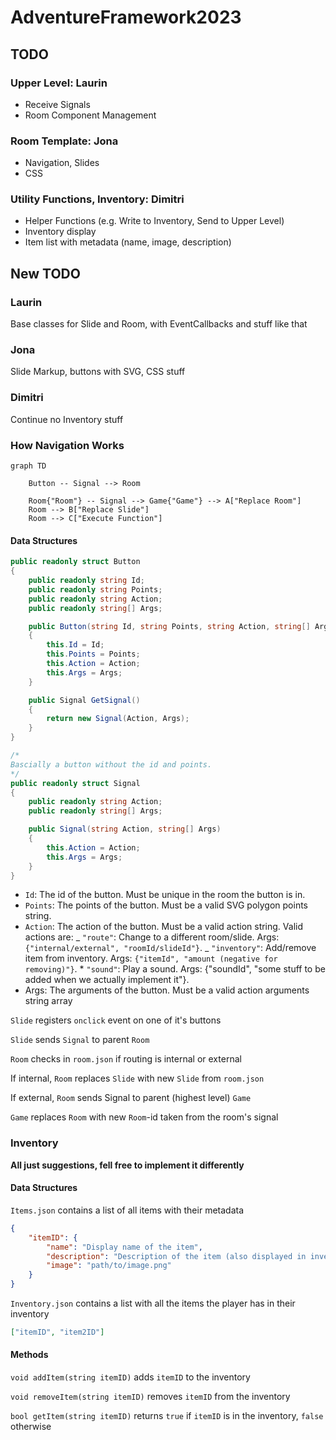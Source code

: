 # AdventureFramework2023

## TODO

### Upper Level: Laurin

-   Receive Signals
-   Room Component Management

### Room Template: Jona

-   Navigation, Slides
-   CSS

### Utility Functions, Inventory: Dimitri

-   Helper Functions (e.g. Write to Inventory, Send to Upper Level)
-   Inventory display
-   Item list with metadata (name, image, description)

## New TODO

### Laurin

Base classes for Slide and Room, with EventCallbacks and stuff like that

### Jona

Slide Markup, buttons with SVG, CSS stuff

### Dimitri

Continue no Inventory stuff

### How Navigation Works

```mermaid
graph TD

    Button -- Signal --> Room

    Room{"Room"} -- Signal --> Game{"Game"} --> A["Replace Room"]
    Room --> B["Replace Slide"]
    Room --> C["Execute Function"]
```

#### Data Structures

```csharp
public readonly struct Button
{
	public readonly string Id;
	public readonly string Points;
	public readonly string Action;
	public readonly string[] Args;

	public Button(string Id, string Points, string Action, string[] Args)
	{
		this.Id = Id;
		this.Points = Points;
		this.Action = Action;
		this.Args = Args;
	}

	public Signal GetSignal()
	{
		return new Signal(Action, Args);
	}
}

/*
Bascially a button without the id and points.
*/
public readonly struct Signal
{
	public readonly string Action;
	public readonly string[] Args;

	public Signal(string Action, string[] Args)
	{
		this.Action = Action;
		this.Args = Args;
	}
}
```

-   `Id`: The id of the button. Must be unique in the room the button is in.
-   `Points`: The points of the button. Must be a valid SVG polygon points string.
-   `Action`: The action of the button. Must be a valid action string.
    Valid actions are:
    _ `"route"`: Change to a different room/slide. Args: `{"internal/external", "roomId/slideId"}`.
    _ `"inventory"`: Add/remove item from inventory. Args: `{"itemId", "amount (negative for removing)"}`. \* `"sound"`: Play a sound. Args: {"soundId", "some stuff to be added when we actually implement it"}.
-   Args: The arguments of the button. Must be a valid action arguments string array

<!-- - `string id`: A unique identifier of the button in the room.
- `string points`: The points for the svg polygon. The points are relative to the svg's size
- `string type`: The type of the button. Can be `"internal"`, `"external"` or `"action"`. Needed for correct routing

  - `"internal"`: The target slide is inside the room.
  - `"external"`: The target slide is in another room.
  - `"action"`: The button does not change the slide, but triggers an action. The `method` field is needed for this. Will raise an error if `method` is `null`.

- `string? method`: The method that is called when the button is clicked. Can be `null`, as often no function call is required. Only neccessary for `"action"` buttons, but can be used for `"internal"` and `"external"` buttons as well, if needed.
-->

`Slide` registers `onclick` event on one of it's buttons

`Slide` sends `Signal` to parent `Room`

`Room` checks in `room.json` if routing is internal or external

If internal, `Room` replaces `Slide` with new `Slide` from `room.json`

If external, `Room` sends Signal to parent (highest level) `Game`

`Game` replaces `Room` with new `Room`-id taken from the room's signal

### Inventory

**All just suggestions, fell free to implement it differently**

#### Data Structures

`Items.json` contains a list of all items with their metadata

```json
{
    "itemID": {
        "name": "Display name of the item",
        "description": "Description of the item (also displayed in inventory)",
        "image": "path/to/image.png"
    }
}
```

`Inventory.json` contains a list with all the items the player has in their inventory

```json
["itemID", "item2ID"]
```

#### Methods

`void addItem(string itemID)` adds `itemID` to the inventory

`void removeItem(string itemID)` removes `itemID` from the inventory

`bool getItem(string itemID)` returns `true` if `itemID` is in the inventory, `false` otherwise
